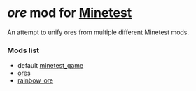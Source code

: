 # *ore* mod for [Minetest][]

An attempt to unify ores from multiple different Minetest mods.

### Mods list
* default [minetest_game][]
* [ores][]
* [rainbow_ore][]


[Minetest]: http://www.minetest.net/

[minetest_game]: https://github.com/minetest/minetest_game
[ores]: http://forum.freeminer.org/threads/ores-mod-wip-0-8-ores.98/
[rainbow_ore]: https://forum.minetest.net/viewtopic.php?t=13519
